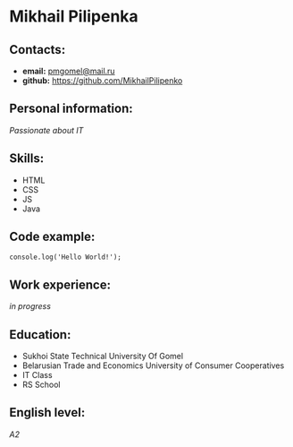 # Mikhail Pilipenka

## Contacts:
- **email:** <pmgomel@mail.ru>
- **github:** https://github.com/MikhailPilipenko

## Personal information:
_Passionate about IT_

## Skills:
- HTML
- CSS
- JS
- Java

## Code example:
```
console.log('Hello World!');
```

## Work experience:
_in progress_

## Education:
- Sukhoi State Technical University Of Gomel
- Belarusian Trade and Economics University of Consumer Cooperatives
- IT Class
- RS School

## English level:
_A2_

